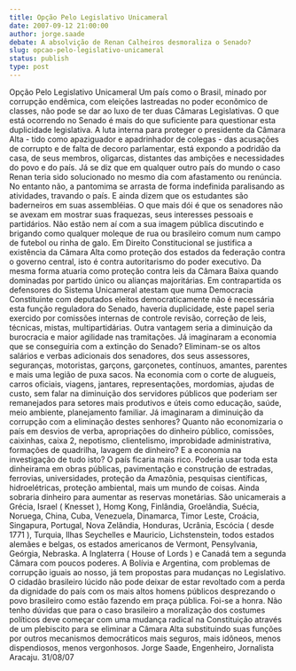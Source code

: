 ```yaml
---
title: Opção Pelo Legislativo Unicameral
date: 2007-09-12 21:00:00
author: jorge.saade
debate: A absolvição de Renan Calheiros desmoraliza o Senado?
slug: opcao-pelo-legislativo-unicameral
status: publish 
type: post
---
```


Opção Pelo Legislativo Unicameral Um país como o Brasil, minado por corrupção endêmica, com eleições lastreadas no poder econômico de classes, não pode se dar ao luxo de ter duas Câmaras Legislativas. O que está ocorrendo no Senado é mais do que suficiente para questionar esta duplicidade legislativa. A luta interna para proteger o presidente da Câmara Alta - tido como apaziguador e apadrinhador de colegas - das acusações de corrupto e de falta de decoro parlamentar, está expondo a podridão da casa, de seus membros, oligarcas, distantes das ambições e necessidades do povo e do país. Já se diz que em qualquer outro país do mundo o caso Renan teria sido solucionado no mesmo dia com afastamento ou renúncia. No entanto não, a pantomima se arrasta de forma indefinida paralisando as atividades, travando o país. E ainda dizem que os estudantes são baderneiros em suas assembléias. O que mais dói é que os senadores não se avexam em mostrar suas fraquezas, seus interesses pessoais e partidários. Não estão nem aí com a sua imagem pública discutindo e brigando como qualquer moleque de rua ou brasileiro comum num campo de futebol ou rinha de galo. Em Direito Constitucional se justifica a existência da Câmara Alta como proteção dos estados da federação contra o governo central, isto é contra autoritarismo do poder executivo. Da mesma forma atuaria como proteção contra leis da Câmara Baixa quando dominadas por partido único ou alianças majoritárias. Em contrapartida os defensores do Sistema Unicameral atestam que numa Democracia Constituinte com deputados eleitos democraticamente não é necessária esta função reguladora do Senado, haveria duplicidade, este papel seria exercido por comissões internas de controle revisão, correção de leis, técnicas, mistas, multipartidárias. Outra vantagem seria a diminuição da burocracia e maior agilidade nas tramitações. Já imaginaram a economia que se conseguiria com a extinção do Senado? Eliminam-se os altos salários e verbas adicionais dos senadores, dos seus assessores, seguranças, motoristas, garçons, garçonetes, contínuos, amantes, parentes e mais uma legião de puxa sacos. Na economia com o corte de alugueis, carros oficiais, viagens, jantares, representações, mordomias, ajudas de custo, sem falar na diminuição dos servidores públicos que poderiam ser remanejados para setores mais produtivos e úteis como educação, saúde, meio ambiente, planejamento familiar. Já imaginaram a diminuição da corrupção com a eliminação destes senhores? Quanto não economizaria o país em desvios de verba, apropriações do dinheiro público, comissões, caixinhas, caixa 2, nepotismo, clientelismo, improbidade administrativa, formações de quadrilha, lavagem de dinheiro? E a economia na investigação de tudo isto? O país ficaria mais rico. Poderia usar toda esta dinheirama em obras públicas, pavimentação e construção de estradas, ferrovias, universidades, proteção da Amazônia, pesquisas científicas, hidroelétricas, proteção ambiental, mais um mundo de coisas. Ainda sobraria dinheiro para aumentar as reservas monetárias. São unicamerais a Grécia, Israel ( Knesset ), Homg Kong, Finlândia, Groelândia, Suécia, Noruega, China, Cuba, Venezuela, Dinamarca, Timor Leste, Croácia, Singapura, Portugal, Nova Zelândia, Honduras, Ucrânia, Escócia ( desde 1771 ), Turquia, Ilhas Seychelles e Mauricio, Lichstenstein, todos estados alemães e belgas, os estados americanos de Vermont, Pensylvania, Geórgia, Nebraska. A Inglaterra ( House of Lords ) e Canadá tem a segunda Câmara com poucos poderes. A Bolívia e Argentina, com problemas de corrupção iguais ao nosso, já tem propostas para mudanças no Legislativo. O cidadão brasileiro lúcido não pode deixar de estar revoltado com a perda da dignidade do país com os mais altos homens públicos desprezando o povo brasileiro como estão fazendo em praça pública. Foi-se a honra. Não tenho dúvidas que para o caso brasileiro a moralização dos costumes políticos deve começar com uma mudança radical na Constituição através de um plebiscito para se eliminar a Câmara Alta substituindo suas funções por outros mecanismos democráticos mais seguros, mais idôneos, menos dispendiosos, menos vergonhosos. Jorge Saade, Engenheiro, Jornalista Aracaju. 31/08/07
